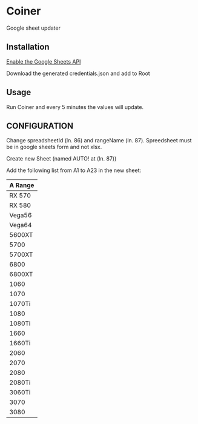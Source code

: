 ﻿# Coiner

Google sheet updater

## Installation

[Enable the Google Sheets API](https://developers.google.com/sheets/api/quickstart/python)

Download the generated credentials.json and add to Root

## Usage

Run Coiner and every 5 minutes the values will update.

## CONFIGURATION 
 
Change spreadsheetId (ln. 86) and rangeName (ln. 87). Spreedsheet must be in google sheets form and not xlsx.

Create new Sheet (named AUTO! at (ln. 87))

Add the following list from A1 to A23 in the new sheet:

| A Range | 
| ------ | 
| RX 570 |
| RX 580 |
| Vega56 |
| Vega64 |
| 5600XT |
| 5700 |
| 5700XT |
| 6800 |
| 6800XT |
| 1060 |
| 1070 |
| 1070Ti |
| 1080 |
| 1080Ti |
| 1660 |
| 1660Ti |
| 2060 |
| 2070 |
| 2080 |
| 2080Ti |
| 3060Ti |
| 3070 |
| 3080 |
